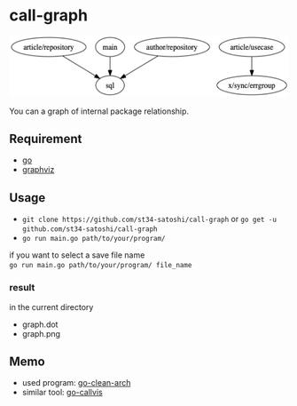 # call-graph

![example.png](./graph/example.png)

You can a graph of internal package relationship.

## Requirement
- [go](https://golang.org/)
- [graphviz](https://www.graphviz.org/)

## Usage
- `git clone https://github.com/st34-satoshi/call-graph`  or `go get -u github.com/st34-satoshi/call-graph`
- `go run main.go path/to/your/program/`  

if you want to select a save file name  
`go run main.go path/to/your/program/ file_name`  

### result
in the current directory  

- graph.dot
- graph.png

## Memo
- used program: [go-clean-arch](https://github.com/bxcodec/go-clean-arch)
- similar tool: [go-callvis](https://github.com/TrueFurby/go-callvis)
